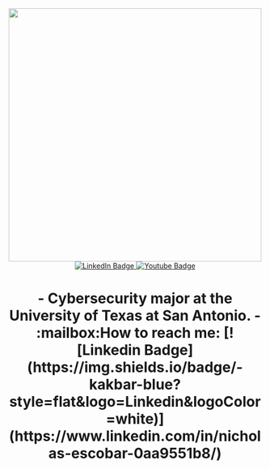 <div id="header" align="center">
  <img src="https://media.giphy.com/media/li4Qvfm829BrBjtg4o/giphy.gif" width="500"/>
  </div>
  <div id="badges" align="center">
  <a href="https://www.linkedin.com/in/nicholas-escobar-0aa9551b8/">
    <img src="https://img.shields.io/badge/LinkedIn-blue?style=for-the-badge&logo=linkedin&logoColor=white" alt="LinkedIn Badge"/>
  </a>
  <a href="https://www.youtube.com/channel/UCMvaw3Klgawo2R3zwo5nc8A">
    <img src="https://img.shields.io/badge/YouTube-red?style=for-the-badge&logo=youtube&logoColor=white" alt="Youtube Badge"/>
  </a>
  </div>
  <div id="badges" align="center">
  <img src="https://komarev.com/ghpvc/?username=themonster12211&style=flat-square&color=blue" alt=""/>
  <h1>
  - Cybersecurity major at the University of Texas at San Antonio.
 - :mailbox:How to reach me: [![Linkedin Badge](https://img.shields.io/badge/-kakbar-blue?style=flat&logo=Linkedin&logoColor=white)](https://www.linkedin.com/in/nicholas-escobar-0aa9551b8/)
